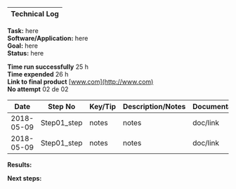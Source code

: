 | **Technical Log**                                 |
|---------------------------------------------------|

**Task:** here  
**Software/Application:** here  
**Goal:** here  
**Status:** here  
  
**Time run successfully** 25 h  
**Time expended**         26 h  
**Link to final product** [www.com](http://www.com)  
**No attempt** 02 de 02  
  
  
| **Date**      | **Step No** | **Key/Tip** | **Description/Notes** | **Documentation** |
|---------------|-------------|-------------|-----------------------|-------------------|
| 2018-05-09    | Step01_step | notes       | notes                 | doc/link          |
| 2018-05-09    | Step01_step | notes       | notes                 | doc/link          |  

    
**Results:**
 

**Next steps:**

